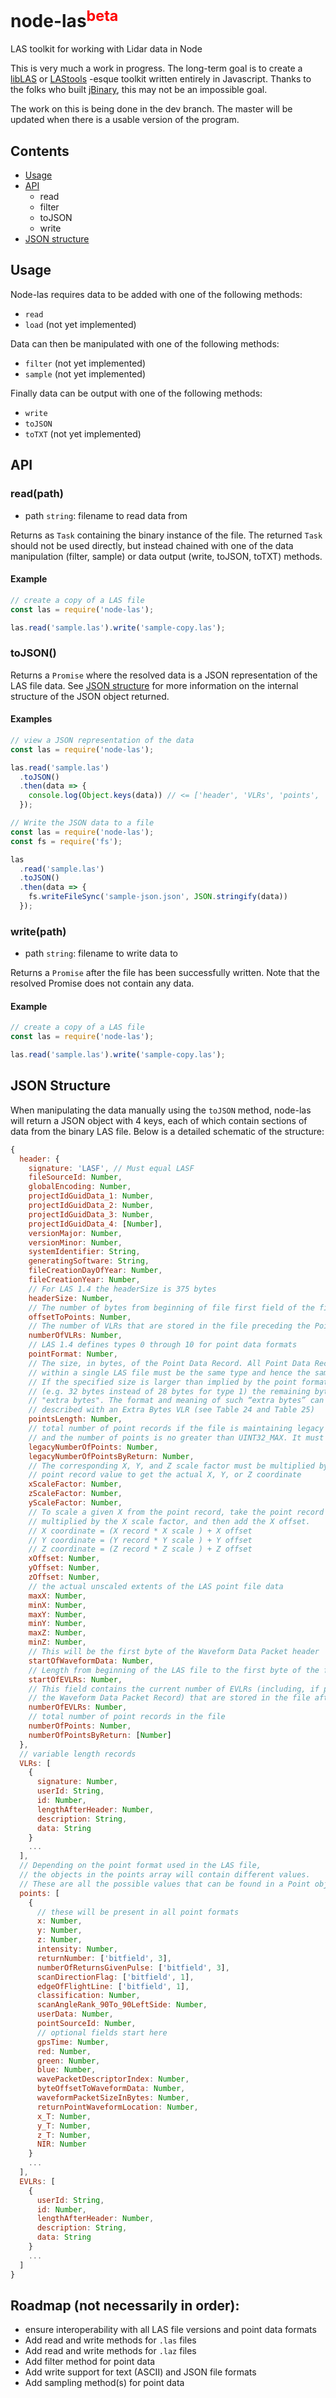 # node-las<sup style="color:red">beta</sup>
LAS toolkit for working with Lidar data in Node

This is very much a work in progress.
The long-term goal is to create a [libLAS] or [LAStools] -esque toolkit written entirely in Javascript.
Thanks to the folks who built [jBinary], this may not be an impossible goal.

The work on this is being done in the dev branch. The master will be updated when there is 
a usable version of the program.

## Contents

* [Usage](#usage)
* [API](#api)
  * read
  * filter
  * toJSON
  * write
* [JSON structure](#json-structure)

## Usage

Node-las requires data to be added with one of the following methods:
* `read`
* `load` (not yet implemented)

Data can then be manipulated with one of the following methods:
* `filter` (not yet implemented)
* `sample` (not yet implemented)

Finally data can be output with one of the following methods:
* `write`
* `toJSON`
* `toTXT` (not yet implemented)

## API

### read(path)

* path `string`: filename to read data from

Returns as `Task` containing the binary instance of the file.
The returned `Task` should not be used directly, but instead
chained with one of the data manipulation (filter, sample) or
data output (write, toJSON, toTXT) methods.

#### Example

```js
// create a copy of a LAS file
const las = require('node-las');

las.read('sample.las').write('sample-copy.las');
```

### toJSON()

Returns a `Promise` where the resolved data is a JSON representation of the LAS file data.
See [JSON structure](#json-structure) for more information on the internal structure of the JSON object returned.

#### Examples

```js
// view a JSON representation of the data
const las = require('node-las');

las.read('sample.las')
  .toJSON()
  .then(data => {
    console.log(Object.keys(data)) // <= ['header', 'VLRs', 'points', 'EVLRs']
  });
```

```js
// Write the JSON data to a file
const las = require('node-las');
const fs = require('fs');

las
  .read('sample.las')
  .toJSON()
  .then(data => {
    fs.writeFileSync('sample-json.json', JSON.stringify(data))
  });
```

### write(path)

* path `string`: filename to write data to

Returns a `Promise` after the file has been successfully written.
Note that the resolved Promise does not contain any data.

#### Example

```js
// create a copy of a LAS file
const las = require('node-las');

las.read('sample.las').write('sample-copy.las');
```

## JSON Structure

When manipulating the data manually using the `toJSON` method, node-las will return a JSON object with 4 keys, each of which contain sections of data from the binary LAS file.  Below is a detailed schematic of the structure:

```js
{
  header: {
    signature: 'LASF', // Must equal LASF
    fileSourceId: Number,
    globalEncoding: Number,
    projectIdGuidData_1: Number,
    projectIdGuidData_2: Number,
    projectIdGuidData_3: Number,
    projectIdGuidData_4: [Number],
    versionMajor: Number,
    versionMinor: Number,
    systemIdentifier: String,
    generatingSoftware: String,
    fileCreationDayOfYear: Number,
    fileCreationYear: Number,
    // For LAS 1.4 the headerSize is 375 bytes
    headerSize: Number,
    // The number of bytes from beginning of file first field of the first point record data
    offsetToPoints: Number,
    // The number of VLRs that are stored in the file preceding the Point Data Records
    numberOfVLRs: Number,
    // LAS 1.4 defines types 0 through 10 for point data formats
    pointFormat: Number,
    // The size, in bytes, of the Point Data Record. All Point Data Records
    // within a single LAS file must be the same type and hence the same length.
    // If the specified size is larger than implied by the point format type
    // (e.g. 32 bytes instead of 28 bytes for type 1) the remaining bytes are user-specific
    // "extra bytes". The format and meaning of such “extra bytes” can (optionally) be
    // described with an Extra Bytes VLR (see Table 24 and Table 25)
    pointsLength: Number,
    // total number of point records if the file is maintaining legacy compatibility
    // and the number of points is no greater than UINT32_MAX. It must be zero otherwise.
    legacyNumberOfPoints: Number,
    legacyNumberOfPointsByReturn: Number,
    // The corresponding X, Y, and Z scale factor must be multiplied by the X, Y, or Z
    // point record value to get the actual X, Y, or Z coordinate
    xScaleFactor: Number,
    zScaleFactor: Number,
    yScaleFactor: Number,
    // To scale a given X from the point record, take the point record X
    // multiplied by the X scale factor, and then add the X offset.
    // X coordinate = (X record * X scale ) + X offset
    // Y coordinate = (Y record * Y scale ) + Y offset
    // Z coordinate = (Z record * Z scale ) + Z offset
    xOffset: Number,
    yOffset: Number,
    zOffset: Number,
    // the actual unscaled extents of the LAS point file data
    maxX: Number,
    minX: Number,
    maxY: Number,
    minY: Number,
    maxZ: Number,
    minZ: Number,
    // This will be the first byte of the Waveform Data Packet header
    startOfWaveformData: Number,
    // Length from beginning of the LAS file to the first byte of the first EVLR
    startOfEVLRs: Number,
    // This field contains the current number of EVLRs (including, if present,
    // the Waveform Data Packet Record) that are stored in the file after the Point Data Records
    numberOfEVLRs: Number,
    // total number of point records in the file
    numberOfPoints: Number,
    numberOfPointsByReturn: [Number]
  },
  // variable length records
  VLRs: [
    {
      signature: Number,
      userId: String,
      id: Number,
      lengthAfterHeader: Number,
      description: String,
      data: String
    }
    ...
  ],
  // Depending on the point format used in the LAS file,
  // the objects in the points array will contain different values.
  // These are all the possible values that can be found in a Point object.
  points: [
    {
      // these will be present in all point formats
      x: Number,
      y: Number,
      z: Number,
      intensity: Number,
      returnNumber: ['bitfield', 3],
      numberOfReturnsGivenPulse: ['bitfield', 3],
      scanDirectionFlag: ['bitfield', 1],
      edgeOfFlightLine: ['bitfield', 1],
      classification: Number,
      scanAngleRank_90To_90LeftSide: Number,
      userData: Number,
      pointSourceId: Number,
      // optional fields start here
      gpsTime: Number,
      red: Number,
      green: Number,
      blue: Number,
      wavePacketDescriptorIndex: Number,
      byteOffsetToWaveformData: Number,
      waveformPacketSizeInBytes: Number,
      returnPointWaveformLocation: Number,
      x_T: Number,
      y_T: Number,
      z_T: Number,
      NIR: Number
    }
    ...
  ],
  EVLRs: [
    {
      userId: String,
      id: Number,
      lengthAfterHeader: Number,
      description: String,
      data: String
    }
    ...
  ]
}
```

## Roadmap (not necessarily in order):
* ensure interoperability with all LAS file versions and point data formats
* Add read and write methods for `.las` files
* Add read and write methods for `.laz` files
* Add filter method for point data
* Add write support for text (ASCII) and JSON file formats
* Add sampling method(s) for point data

<!-- References -->

[libLAS]: https://www.liblas.org/
[LAStools]: https://github.com/LAStools/LAStools
[jBinary]: https://github.com/jDataView/jBinary
